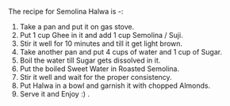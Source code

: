 The recipe for Semolina Halwa is -:
1. Take a pan and put it on gas stove.
2. Put 1 cup Ghee in it and add 1 cup Semolina / Suji. 
3. Stir it well for 10 minutes and till it get light brown.
4. Take another pan and put 4 cups of water and 1 cup of Sugar.
5. Boil the water till Sugar gets dissolved in it.
6. Put the boiled Sweet Water in Roasted Semolina. 
7. Stir it well and wait for the proper consistency.
8. Put Halwa in a bowl and garnish it with chopped Almonds. 
9. Serve it and Enjoy :) . 